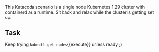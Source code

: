 This Katacoda scenario is a single node Kubernetes 1.29 cluster with containerd as a runtime. Sit back and relax while the cluster is getting set up. 

## Task


Keep trying  `kubectl get nodes`{{execute}} unless ready ;) 

